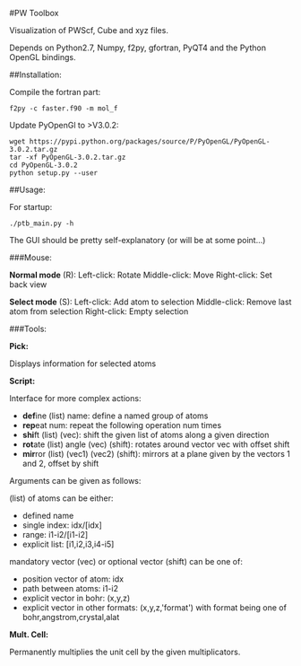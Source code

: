 #PW Toolbox

Visualization of PWScf, Cube and xyz files.

Depends on Python2.7, Numpy, f2py, gfortran, PyQT4 and the Python OpenGL bindings.

##Installation:

Compile the fortran part:
```
f2py -c faster.f90 -m mol_f
```
Update PyOpenGl to >V3.0.2:
```
wget https://pypi.python.org/packages/source/P/PyOpenGL/PyOpenGL-3.0.2.tar.gz
tar -xf PyOpenGL-3.0.2.tar.gz
cd PyOpenGL-3.0.2
python setup.py --user
```

##Usage:

For startup:
```
./ptb_main.py -h
```

The GUI should be pretty self-explanatory (or will be at some point...)

###Mouse:

**Normal mode** (R):
Left-click: Rotate
Middle-click: Move
Right-click: Set back view

**Select mode** (S):
Left-click: Add atom to selection
Middle-click: Remove last atom from selection
Right-click: Empty selection

###Tools:

**Pick:**

Displays information for selected atoms


**Script:**

Interface for more complex actions:

- **def**ine (list) name: define a named group of atoms
- **rep**eat num: repeat the following operation num times
- **shi**ft (list) (vec): shift the given list of atoms along a given direction
- **rot**ate (list) angle (vec) (shift): rotates around vector vec with offset shift
- **mir**ror (list) (vec1) (vec2) (shift): mirrors at a plane given by the vectors 1 and 2, offset by shift

Arguments can be given as follows:

(list) of atoms can be either:
- defined name
- single index: idx/[idx]
- range: i1-i2/[i1-i2]
- explicit list: [i1,i2,i3,i4-i5]

mandatory vector (vec) or optional vector (shift) can be one of:
- position vector of atom: idx
- path between atoms: i1-i2
- explicit vector in bohr: (x,y,z)
- explicit vector in other formats: (x,y,z,'format')
  with format being one of bohr,angstrom,crystal,alat


**Mult. Cell:**

Permanently multiplies the unit cell by the given multiplicators.
